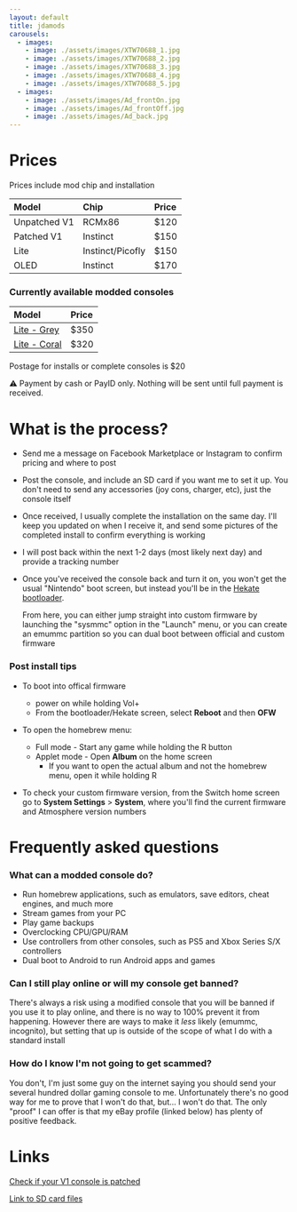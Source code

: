 ```yaml
---
layout: default
title: jdamods
carousels:
  - images: 
    - image: ./assets/images/XTW70688_1.jpg
    - image: ./assets/images/XTW70688_2.jpg
    - image: ./assets/images/XTW70688_3.jpg
    - image: ./assets/images/XTW70688_4.jpg
    - image: ./assets/images/XTW70688_5.jpg
  - images:
    - image: ./assets/images/Ad_frontOn.jpg
    - image: ./assets/images/Ad_frontOff.jpg
    - image: ./assets/images/Ad_back.jpg
---
```



# Prices

Prices include mod chip and installation

| Model          | Chip              | Price  |
|:---------------|:------------------|:-------|
| Unpatched V1   | RCMx86            | $120 |
| Patched V1     | Instinct          | $150 |
| Lite           | Instinct/Picofly  | $150 |
| OLED           | Instinct          | $170 |

### Currently available modded consoles

| Model        | Price |
|:-------------|:------|
| [Lite - Grey](https://www.facebook.com/marketplace/item/2345580045832363/)  | $350  |
| [Lite - Coral](https://www.facebook.com/marketplace/item/920750356319653/) | $320  |

Postage for installs or complete consoles is $20

⚠️ Payment by cash or PayID only. Nothing will be sent until full payment is received.

# What is the process?

* Send me a message on Facebook Marketplace or Instagram to confirm pricing and where to post

* Post the console, and include an SD card if you want me to set it up. You don't need to send any accessories (joy cons, charger, etc), just the console itself

* Once received, I usually complete the installation on the same day. I'll keep you updated on when I receive it, and send some pictures of the completed install to confirm everything is working

* I will post back within the next 1-2 days (most likely next day) and provide a tracking number

* Once you've received the console back and turn it on, you won't get the usual "Nintendo" boot screen, but instead you'll be in the [Hekate bootloader](https://github.com/CTCaer/hekate).

  From here, you can either jump straight into custom firmware by launching the "sysmmc" option in the "Launch" menu, or you can create an emummc partition so you can dual boot between official and custom firmware

### Post install tips

* To boot into offical firmware
  * power on while holding Vol+
  * From the bootloader/Hekate screen, select **Reboot** and then **OFW**

* To open the homebrew menu:
  * Full mode - Start any game while holding the R button
  * Applet mode - Open **Album** on the home screen
    * If you want to open the actual album and not the homebrew menu, open it while holding R

* To check your custom firmware version, from the Switch home screen go to **System Settings** > **System**, where you'll find the current firmware and Atmosphere version numbers

<!--# Consoles for sale

$350 - Switch Lite
* Grey
* Good condition - some minor marks and scratches, about what you'd expect from a well looked after used console
* Comes with original charger

% include carousel.html height="50" unit="%" duration="7" number="2" %

*Consoles do not include SD card-->

# Frequently asked questions

### What can a modded console do?

*   Run homebrew applications, such as emulators, save editors, cheat engines, and much more
*   Stream games from your PC
*   Play game backups
*   Overclocking CPU/GPU/RAM
*   Use controllers from other consoles, such as PS5 and Xbox Series S/X controllers
*   Dual boot to Android to run Android apps and games

### Can I still play online or will my console get banned?

There's always a risk using a modified console that you will be banned if you use it to play online, and there is no way to 100% prevent it from happening. However there are ways to make it _less_ likely (emummc, incognito), but setting that up is outside of the scope of what I do with a standard install

### How do I know I'm not going to get scammed?

You don't, I'm just some guy on the internet saying you should send your several hundred dollar gaming console to me. Unfortunately there's no good way for me to prove that I won't do that, but... I won't do that. The only "proof" I can offer is that my eBay profile (linked below) has plenty of positive feedback.

# Links

[Check if your V1 console is patched](https://damota.me/ssnc/checker/)

[Link to SD card files](https://github.com/sthetix/HATS/releases/latest)